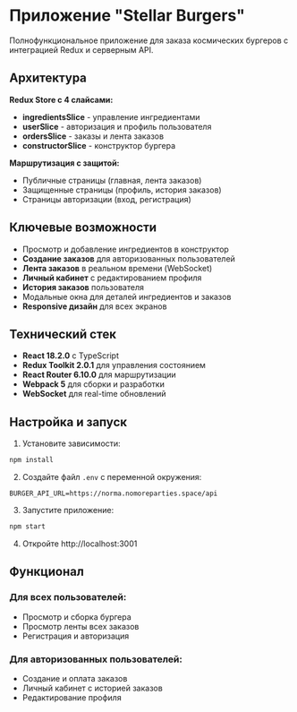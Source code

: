 # Приложение "Stellar Burgers"

Полнофункциональное приложение для заказа космических бургеров с интеграцией Redux и серверным API.

## Архитектура

**Redux Store с 4 слайсами:**
- **ingredientsSlice** - управление ингредиентами
- **userSlice** - авторизация и профиль пользователя  
- **ordersSlice** - заказы и лента заказов
- **constructorSlice** - конструктор бургера

**Маршрутизация с защитой:**
- Публичные страницы (главная, лента заказов)
- Защищенные страницы (профиль, история заказов)
- Страницы авторизации (вход, регистрация)

## Ключевые возможности

- Просмотр и добавление ингредиентов в конструктор
- **Создание заказов** для авторизованных пользователей
- **Лента заказов** в реальном времени (WebSocket)
- **Личный кабинет** с редактированием профиля
- **История заказов** пользователя
- Модальные окна для деталей ингредиентов и заказов
- **Responsive дизайн** для всех экранов

## Технический стек

- **React 18.2.0** с TypeScript
- **Redux Toolkit 2.0.1** для управления состоянием
- **React Router 6.10.0** для маршрутизации
- **Webpack 5** для сборки и разработки
- **WebSocket** для real-time обновлений

## Настройка и запуск

1. Установите зависимости:
```bash
npm install
```

2. Создайте файл `.env` с переменной окружения:
```
BURGER_API_URL=https://norma.nomoreparties.space/api
```

3. Запустите приложение:
```bash
npm start
```

4. Откройте http://localhost:3001

## Функционал  

### Для всех пользователей:
- Просмотр и сборка бургера
- Просмотр ленты всех заказов
- Регистрация и авторизация

### Для авторизованных пользователей:
- Создание и оплата заказов
- Личный кабинет с историей заказов
- Редактирование профиля


